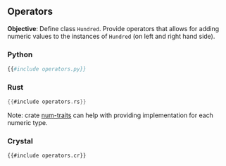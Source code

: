 ## Operators

**Objective**: Define class `Hundred`. Provide operators that allows for adding numeric values to the instances of `Hundred` (on left and right hand side). 

### Python

```python
{{#include operators.py}}
```

### Rust

```rust
{{#include operators.rs}}
```

Note: crate [num-traits](https://docs.rs/num-traits/) can help with providing implementation for each numeric type.

### Crystal

```crystal
{{#include operators.cr}}
```
